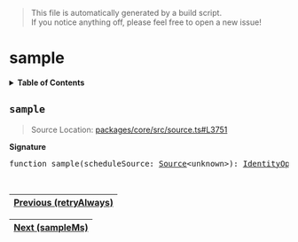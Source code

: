 > This file is automatically generated by a build script.<br>If you notice anything off, please feel free to open a new issue!

# sample

<details><summary><b>Table of Contents</b></summary>

1. [<code>sample</code>](#sample)</details>

## <a name="sample"></a><code>sample</code>

> Source Location: [packages\/core\/src\/source.ts#L3751](..\/..\/packages\/core\/src\/source.ts#L3751)

<b>Signature</b>

<pre>function sample(scheduleSource: <a href="../03-api-source/00-Source.md#Source-Interface">Source</a>&lt;unknown&gt;): <a href="001-IdentityOperator.md#IdentityOperator">IdentityOperator</a></pre><br>

| [Previous \(retryAlways\)](060-retryAlways.md#readme) |
| --- |

<div align="right">

| [Next \(sampleMs\)](062-sampleMs.md#readme) |
| --- |
</div>
